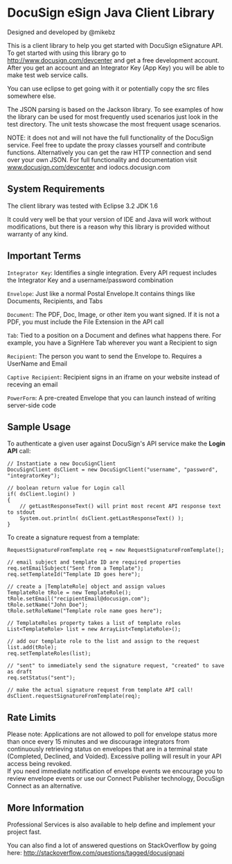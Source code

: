 DocuSign eSign Java Client Library
================================
Designed and developed by @mikebz

This is a client library to help you get started with DocuSign eSignature API.
To get started with using this library go to http://www.docusign.com/devcenter and get
a free development account.  After you get an account and an Integrator Key (App Key) 
you will be able to make test web service calls.

You can use eclipse to get going with it or potentially copy the src files somewhere
else.

The JSON parsing is based on the Jackson library.  To see examples of how the library
can be used for most frequently used scenarios just look in the test directory.  The unit
tests showcase the most frequent usage scenarios.
 
NOTE: it does not and will not have the full functionality of the DocuSign service.
Feel free to update the proxy classes yourself and contribute functions.
Alternatively you can get the raw HTTP connection and send over your own JSON.
For full functionality and documentation visit www.docusign.com/devcenter and iodocs.docusign.com


System Requirements
-------------------------

The client library was tested with 
Eclipse 3.2
JDK 1.6

It could very well be that your version of IDE and Java will work
without modifications, but there is a reason why this library
is provided without warranty of any kind.


Important Terms
-------------------------

`Integrator Key`: Identifies a single integration. Every API 
request includes the Integrator Key and a 
username/password combination

`Envelope`: Just like a normal Postal Envelope.It contains 
things like Documents, Recipients, and Tabs

`Document`: The PDF, Doc, Image, or other item you want 
signed. If it is not a PDF, you must include the File 
Extension in the API call

`Tab`: Tied to a position on a Document and defines what 
happens there. For example, you have a SignHere Tab 
wherever you want a Recipient to sign

`Recipient`: The person you want to send the Envelope 
to. Requires a UserName and Email

`Captive Recipient`: Recipient signs in an iframe on your 
website instead of receving an email 

`PowerForm`: A pre-created Envelope that you can launch
instead of writing server-side code


Sample Usage
-------------------------

To authenticate a given user against DocuSign's API service make the **Login API** call: 

    // Instantiate a new DocuSignClient 
    DocuSignClient dsClient = new DocuSignClient("username", "password", "integratorKey");

    // boolean return value for Login call
    if( dsClient.login() )
    {
        // getLastResponseText() will print most recent API response text to stdout
        System.out.println( dsClient.getLastResponseText() );
    }

To create a signature request from a template:

    RequestSignatureFromTemplate req = new RequestSignatureFromTemplate();
    
    // email subject and template ID are required properties
    req.setEmailSubject("Sent from a Template");
    req.setTemplateId("Template ID goes here");
    
    // create a |TemplateRole| object and assign values 
    TemplateRole tRole = new TemplateRole();
    tRole.setEmail("recipientEmail@docusign.com");
    tRole.setName("John Doe");
    tRole.setRoleName("Template role name goes here");
    
    // TemplateRoles property takes a list of template roles
    List<TemplateRole> list = new ArrayList<TemplateRole>();
    
    // add our template role to the list and assign to the request
    list.add(tRole);    
    req.setTemplateRoles(list);
    
    // "sent" to immediately send the signature request, "created" to save as draft
    req.setStatus("sent");
    
    // make the actual signature request from template API call!
    dsClient.requestSignatureFromTemplate(req);


Rate Limits
-------------------------

Please note: Applications are not allowed to poll for envelope status more
than once every 15 minutes and we discourage integrators from continuously
retrieving status on envelopes that are in a terminal state (Completed, 
Declined, and Voided).  Excessive polling will result in your API access 
being revoked.  
If you need immediate notification of envelope events we encourage you to 
review envelope events or use our Connect Publisher technology, DocuSign 
Connect as an alternative.

More Information
-------------------------

Professional Services is also available to help define and implement your
project fast. 

You can also find a lot of answered questions on StackOverflow by going here:
http://stackoverflow.com/questions/tagged/docusignapi
